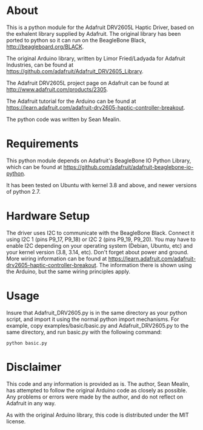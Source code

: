 # About

This is a python module for the Adafruit DRV2605L Haptic Driver, based on the exhalent library supplied by Adafruit.  The original library has been ported to python so it can run on the BeagleBone Black, http://beagleboard.org/BLACK.

The original Arduino library, written by Limor Fried/Ladyada for Adafruit Industries, can be found at https://github.com/adafruit/Adafruit_DRV2605_Library.

The Adafruit DRV2605L project page on Adafruit can be found at http://www.adafruit.com/products/2305.

The Adafruit tutorial for the Arduino can be found at https://learn.adafruit.com/adafruit-drv2605-haptic-controller-breakout.

The python code was written by Sean Mealin.

# Requirements

This python module depends on Adafruit's BeagleBone IO Python Library, which can be found at https://github.com/adafruit/adafruit-beaglebone-io-python.  

It has been tested on Ubuntu with kernel 3.8 and above, and newer versions of python 2.7.

# Hardware Setup

The driver uses I2C to communicate with the BeagleBone Black.  Connect it using I2C 1 (pins P9_17, P9_18) or I2C 2 (pins P9_19, P9_20).  You may have to enable I2C depending on your operating system (Debian, Ubuntu, etc) and your kernel version (3.8, 3.14, etc).  Don't forget about power and ground.  More wiring information can be found at https://learn.adafruit.com/adafruit-drv2605-haptic-controller-breakout.  The information there is shown using the Arduino, but the same wiring principles apply.

# Usage

Insure that Adafruit_DRV2605.py is in the same directory as your python script, and import it using the normal python import mechanisms.  For example, copy examples/basic/basic.py and Adafruit_DRV2605.py to the same directory, and run basic.py with the following command:

`python basic.py`

# Disclaimer

This code and any information is provided as is.  The author, Sean Mealin, has attempted to follow the original Arduino code as closely as possible.  Any problems or errors were made by the author, and do not reflect on Adafruit in any way.

As with the original Arduino library, this code is distributed under the MIT license.